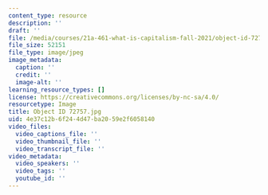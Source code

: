```yaml
---
content_type: resource
description: ''
draft: ''
file: /media/courses/21a-461-what-is-capitalism-fall-2021/object-id-72757.jpg
file_size: 52151
file_type: image/jpeg
image_metadata:
  caption: ''
  credit: ''
  image-alt: ''
learning_resource_types: []
license: https://creativecommons.org/licenses/by-nc-sa/4.0/
resourcetype: Image
title: Object ID 72757.jpg
uid: 4e37c12b-6f24-4d47-ba20-59e2f6058140
video_files:
  video_captions_file: ''
  video_thumbnail_file: ''
  video_transcript_file: ''
video_metadata:
  video_speakers: ''
  video_tags: ''
  youtube_id: ''
---
```

